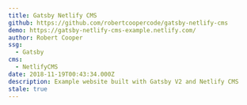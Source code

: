 ```yaml
---
title: Gatsby Netlify CMS
github: https://github.com/robertcoopercode/gatsby-netlify-cms
demo: https://gatsby-netlify-cms-example.netlify.com/
author: Robert Cooper
ssg:
  - Gatsby
cms:
  - NetlifyCMS
date: 2018-11-19T00:43:34.000Z
description: Example website built with Gatsby V2 and Netlify CMS
stale: true
---
```

